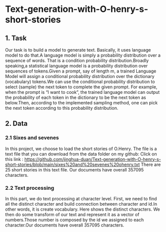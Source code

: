 # Text-generation-with-O-henry-s-short-stories

## 1. Task
Our task is to build a model to generate text. Basically, it uses language model to do that.A language model is simply a probability distribution over a sequence of words. That is a condition probability distribution.Broadly speaking,a statistical language model is a probability distribution over sequences of tokens.Given a prompt, say of length m, a trained Language Model will assign a conditional probability distribution over the dictionary (vocabulary) tokens.We can use the conditional probability distribution to select (sample) the next token to complete the given prompt.
For example, when the prompt is “I want to cook”, the trained language model can output the probability of each token in the dictionary to be the next token as below.Then, according to the implemented sampling method, one can pick the next token according to this probability distribution.

## 2. Data
### 2.1 Sixes and sevenes

In this project, we choose to load the short stories of O.Henry. The file is a text file that you can download from the data folder on my github:
Click on this link : https://github.com/jinghua-duan/Text-generation-with-O-henry-s-short-stories/blob/main/sixes%20and%20sevenes%20ohenry.txt
There are 25 short stories in this text file. Our documents have overall 357095 characters.

### 2.2 Text processing 
In this part, we do text processing at character level. First, we need to find all the distinct character and build connection between character and id.In other words, it is create vocabulary. Here shows the distinct characters. We then do some transform of our text and represent it as a vector of numbers.Those number is composed by the id we assigned to each character.Our documents have overall 357095 characters.

